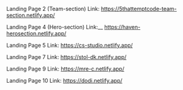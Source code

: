 Landing Page 2 (Team-section) Link:
https://5thattemptcode-team-section.netlify.app/

Landing Page 4 (Hero-section) Link:__
https://haven-herosection.netlify.app/

Landing Page 5 Link:
https://cs-studio.netlify.app/

Landing Page 7 Link:
https://stol-dk.netlify.app/

Landing Page 9 Link:
https://mre-c.netlify.app/

Landing Page 10 Link:
https://dodi.netlify.app/
